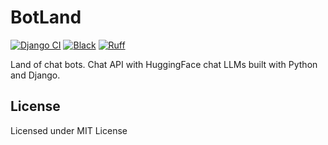 # BotLand

[![Django CI](https://github.com/youzarsiph/botland/actions/workflows/django.yml/badge.svg)](https://github.com/youzarsiph/botland/actions/workflows/django.yml)
[![Black](https://github.com/youzarsiph/botland/actions/workflows/black.yml/badge.svg)](https://github.com/youzarsiph/botland/actions/workflows/black.yml)
[![Ruff](https://github.com/youzarsiph/botland/actions/workflows/ruff.yml/badge.svg)](https://github.com/youzarsiph/botland/actions/workflows/ruff.yml)

Land of chat bots.
Chat API with HuggingFace chat LLMs built with Python and Django.

## License

Licensed under MIT License
